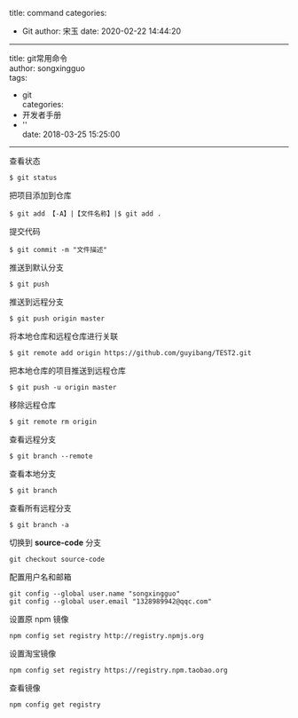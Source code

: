 title: command
categories:
 - Git
author: 宋玉
date: 2020-02-22 14:44:20
---
title: git常用命令<br />
author: songxingguo<br />
tags:

- git<br />
categories:
- 开发者手册
- ''<br />
date: 2018-03-25 15:25:00

---

查看状态

```git
$ git status
```

把项目添加到仓库

```git
$ git add 【-A】|【文件名称】|$ git add .
```

提交代码

```git
$ git commit -m "文件描述"
```
推送到默认分支

```git
$ git push
```

推送到远程分支

```git
$ git push origin master
```

将本地仓库和远程仓库进行关联

```git
$ git remote add origin https://github.com/guyibang/TEST2.git
```

把本地仓库的项目推送到远程仓库

```git
$ git push -u origin master
```

移除远程仓库

```git
$ git remote rm origin
```

查看远程分支

```git
$ git branch --remote
```

查看本地分支

```
$ git branch
```

查看所有远程分支

```
$ git branch -a
```

切换到 **source-code** 分支

```
git checkout source-code
```

配置用户名和邮箱

```
git config --global user.name "songxingguo"
git config --global user.email "1328989942@qqc.com"
```

设置原 npm 镜像

```
npm config set registry http://registry.npmjs.org
```

设置淘宝镜像

```
npm config set registry https://registry.npm.taobao.org
```

查看镜像

```
npm config get registry
```

